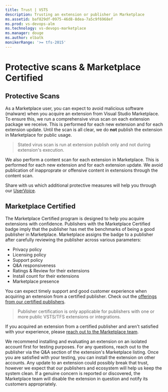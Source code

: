 ```yaml
---
title: Trust | VSTS
description: Trusting an extension or publisher in Marketplace 
ms.assetid: baf829df-0975-46d8-8dea-7a5c9f6968ef
ms.prod: vs-devops-alm
ms.technology: vs-devops-marketplace
ms.manager: douge
ms.author: elbatk
monikerRange: '>= tfs-2015'
---
```


# Protective scans & Marketplace Certified

## Protective Scans
As a Marketplace user, you can expect to avoid malicious software (malware) when you acquire an extension from Visual Studio Marketplace. To ensure this, we run a comprehensive virus scan on each extension package we receive. This is performed for each new extension and for each extension update. Until the scan is all clear, we do **not** publish the extension in Marketplace for public usage.
> Stated virus scan is run at extension publish only and not during extension's execution.

We also perform a content scan for each extension in Marketplace. This is performed for each new extension and for each extension update. We avoid publication of inapproprate or offensive content in extensions through the content scan.

Share with us which additional protective measures will help you through our [UserVoice](https://visualstudio.uservoice.com/forums/331878-visual-studio-marketplace).

## Marketplace Certified
The Marketplace Certified program is designed to help you acquire extensions with confidence. Publishers with the Marketplace Certified badge imply that the publisher has met the benchmarks of being a good publisher in Marketplace. Marketplace assigns the badge to a publisher after carefully reviewing the publisher across various parameters:
* Privacy policy
* Licensing policy
* Support policy
* Q&A responsiveness
* Ratings & Review for their extensions
* Install count for their extensions
* Marketplace presence

You can expect timely support and good customer experience when acquiring an extension from a certified publisher. Check out the [offerings from our certified publishers](https://marketplace.visualstudio.com/search?target=VSTS&category=All%20categories&sortBy=Downloads).

> Publisher certification is only applicable for publishers with one or more public VSTS/TFS extensions or integrations.

If you acquired an extension from a certified publisher and aren't satisfied with your experience, please [reach out to the Marketplace team](https://docs.microsoft.com/en-us/vsts/marketplace/marketplace-billing-qa).

We recommend installing and evaluating an extension on an isolated account first for testing purposes. For any questions, reach out to the publisher via the Q&A section of the extension's Marketplace listing. Once you are satisfied with your testing, you can install the extension on other accounts. Any update to an extension could possibly break that trust, however we expect that our publishers and ecosystem will help us keep the system clean. If a genuine concern is reported or discovered, the Marketplace team will disable the extension in question and notify its customers appropriately.